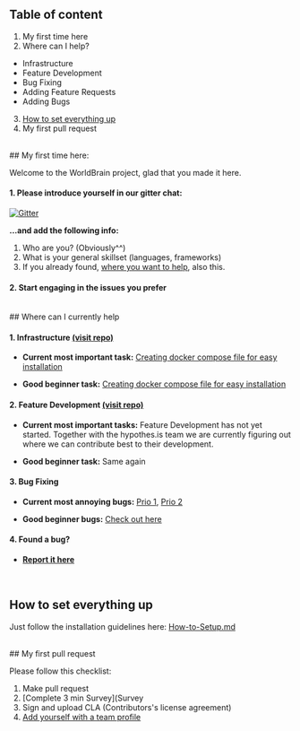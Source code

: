 ## Table of content
 1. My first time here
 2. Where can I  help?
  - Infrastructure
  - Feature Development
  - Bug Fixing
  - Adding Feature Requests
  - Adding Bugs

 3. [How to set everything up](https://github.com/WorldBrain/aa-START-HERE/blob/master/HOW-TO-SETUP.md)
 4. My first pull request


<br>
## My first time here:

Welcome to the WorldBrain project, glad that you made it here.

#### 1. Please introduce yourself in our gitter chat: 

[![Gitter](https://badges.gitter.im/WorldBrain/Webmarks.svg)](https://gitter.im/WorldBrain/Webmarks?utm_source=badge&utm_medium=badge&utm_campaign=pr-badge)

**...and add the following info:** 
  1. Who are you? (Obviously^^)
  2. What is your general skillset (languages, frameworks)
  3. If you already found, [where you want to help](#Where-can-I-currently-help), also this.
 
#### 2. Start engaging in the issues you prefer


<br> 
## Where can I currently help

#### 1. Infrastructure [(visit repo)](https://github.com/WorldBrain/infrastructure)

 - **Current most important task:** [Creating docker compose file for easy installation](https://github.com/WorldBrain/infrastructure/labels/most-important)

 - **Good beginner task:** [Creating docker compose file for easy installation](https://github.com/WorldBrain/infrastructure/labels/good-beginner-task)

#### 2. Feature Development [(visit repo)]()

 - **Current most important tasks:** Feature Development has not yet started. Together with the hypothes.is team we are currently figuring out where we can contribute best to their development.

 - **Good beginner task:** Same again

#### 3. Bug Fixing

 - **Current most annoying bugs:** [Prio 1](https://github.com/hypothesis/h/labels/P1), [Prio 2](https://github.com/hypothesis/h/labels/P2)

 - **Good beginner bugs:** [Check out here](https://github.com/hypothesis/h/labels/New%20Contributor%20Friendly)

#### 4. Found a bug?

 - **[Report it here](https://github.com/hypothesis/h/issues/new)**


<br>

## How to set everything up

Just follow the installation guidelines here: [How-to-Setup.md](https://github.com/WorldBrain/aa-START-HERE/blob/master/HOW-TO-SETUP.md)


<br>
## My first pull request

Please follow this checklist:
 1. Make pull request 
 2. [Complete 3 min Survey](Survey
 3. Sign and upload CLA (Contributors's license agreement)
 4. [Add yourself with a team profile](https://github.com/WorldBrain/TEAM/issues/new)
